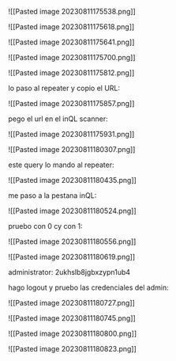 ![[Pasted image 20230811175538.png]]

![[Pasted image 20230811175618.png]]

![[Pasted image 20230811175641.png]]

![[Pasted image 20230811175700.png]]

![[Pasted image 20230811175812.png]]

lo paso al repeater y copio el URL:

![[Pasted image 20230811175857.png]]

pego el url en el inQL scanner:

![[Pasted image 20230811175931.png]]

![[Pasted image 20230811180307.png]]

este query lo mando al repeater:

![[Pasted image 20230811180435.png]]

me paso a la pestana inQL:

![[Pasted image 20230811180524.png]]

pruebo con 0 cy con 1:

![[Pasted image 20230811180556.png]]

![[Pasted image 20230811180619.png]]

administrator: 2ukhslb8jgbxzypn1ub4

hago logout y pruebo las credenciales del admin:

![[Pasted image 20230811180727.png]]

![[Pasted image 20230811180745.png]]

![[Pasted image 20230811180800.png]]

![[Pasted image 20230811180823.png]]



